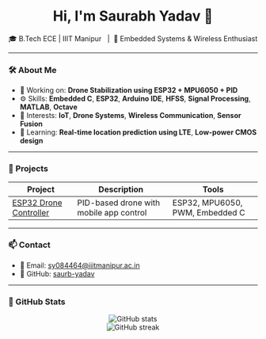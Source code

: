 <h1 align="center">Hi, I'm Saurabh Yadav 👋</h1>
<p align="center">
  🎓 B.Tech ECE | IIIT Manipur &nbsp;&nbsp;|&nbsp;&nbsp;📡 Embedded Systems & Wireless Enthusiast  
</p>

---

### 🛠️ About Me

- 🔭 Working on: **Drone Stabilization using ESP32 + MPU6050 + PID**
- ⚙️ Skills: **Embedded C**, **ESP32**, **Arduino IDE**, **HFSS**, **Signal Processing**, **MATLAB**, **Octave**
- 📡 Interests: **IoT**, **Drone Systems**, **Wireless Communication**, **Sensor Fusion**
- 🌱 Learning: **Real-time location prediction using LTE**, **Low-power CMOS design**

---

### 📂 Projects

| Project | Description | Tools |
|--------|-------------|-------|
| [ESP32 Drone Controller](https://github.com/saurb-yadav) | PID-based drone with mobile app control | ESP32, MPU6050, PWM, Embedded C |


---

### 📫 Contact

- 📧 Email: sy084464@iiitmanipur.ac.in  
- 🔗 GitHub: [saurb-yadav](https://github.com/saurb-yadav)

---

### 🚀 GitHub Stats

<p align="center">
  <img src="https://github-readme-stats.vercel.app/api?username=saurb-yadav&show_icons=true&theme=tokyonight" alt="GitHub stats" />
  <br>
  <img src="https://github-readme-streak-stats.herokuapp.com/?user=saurb-yadav&theme=tokyonight" alt="GitHub streak" />
</p>
